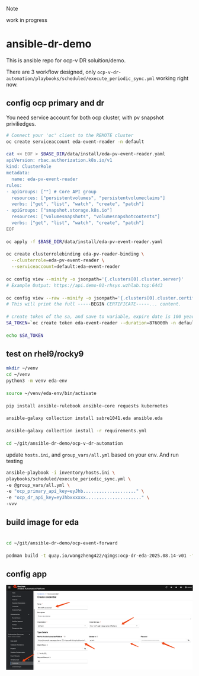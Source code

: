 > [!NOTE]
> work in progress
# ansible-dr-demo

This is ansible repo for ocp-v DR soluition/demo.

There are 3 workflow designed, only `ocp-v-dr-automation/playbooks/scheduled/execute_periodic_sync.yml` working right now.

## config ocp primary and dr

You need service account for both ocp cluster, with pv snapshot priviliedges.

```bash
# Connect your 'oc' client to the REMOTE cluster
oc create serviceaccount eda-event-reader -n default

cat << EOF > $BASE_DIR/data/install/eda-pv-event-reader.yaml
apiVersion: rbac.authorization.k8s.io/v1
kind: ClusterRole
metadata:
  name: eda-pv-event-reader
rules:
- apiGroups: [""] # Core API group
  resources: ["persistentvolumes", "persistentvolumeclaims"]
  verbs: ["get", "list", "watch", "create", "patch"]
- apiGroups: ["snapshot.storage.k8s.io"]
  resources: ["volumesnapshots", "volumesnapshotcontents"]
  verbs: ["get", "list", "watch", "create", "patch"]
EOF

oc apply -f $BASE_DIR/data/install/eda-pv-event-reader.yaml

oc create clusterrolebinding eda-pv-reader-binding \
  --clusterrole=eda-pv-event-reader \
  --serviceaccount=default:eda-event-reader

oc config view --minify -o jsonpath='{.clusters[0].cluster.server}'
# Example Output: https://api.demo-01-rhsys.wzhlab.top:6443

oc config view --raw --minify -o jsonpath='{.clusters[0].cluster.certificate-authority-data}' | base64 --decode
# This will print the full -----BEGIN CERTIFICATE-----... content.

# create token of the sa, and save to variable, expire date is 100 years
SA_TOKEN=`oc create token eda-event-reader --duration=876000h -n default`

echo $SA_TOKEN

```

## test on rhel9/rocky9

```bash
mkdir ~/venv
cd ~/venv
python3 -m venv eda-env

source ~/venv/eda-env/bin/activate

pip install ansible-rulebook ansible-core requests kubernetes

ansible-galaxy collection install sabre1041.eda ansible.eda

ansible-galaxy collection install -r requirements.yml

cd ~/git/ansible-dr-demo/ocp-v-dr-automation

```

update `hosts.ini`, and `group_vars/all.yml` based on your env. And run testing

```bash
ansible-playbook -i inventory/hosts.ini \
playbooks/scheduled/execute_periodic_sync.yml \
-e @group_vars/all.yml \
-e "ocp_primary_api_key=eyJhb...................." \
-e "ocp_dr_api_key=eyJhbxxxxxx....................." \
-vvv

```

## build image for eda

```bash

cd ~/git/ansible-dr-demo/ocp-event-forward

podman build -t quay.io/wangzheng422/qimgs:ocp-dr-eda-2025.08.14-v01 -f Dockerfile

```

## config app

<img src="imgs/README.md/2025-08-12-11-40-26.png" width="1024">
